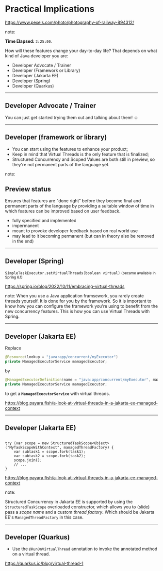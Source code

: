<!-- .slide: data-background="img/background/upcoming-station.jpg" data-background-color="black" data-background-opacity="0.5"-->

# Practical Implications  <!-- .element: class="stroke" -->

<https://www.pexels.com/photo/photography-of-railway-894312/> <!-- .element: class="attribution" -->

note:

**Time Elapsed:** `2:25:00`.

How will these features change your day-to-day life?
That depends on what kind of Java developer you are:

* Developer Advocate / Trainer
* Developer (Framework or Library)
* Developer (Jakarta EE)
* Developer (Spring)
* Developer (Quarkus)

---

## Developer Advocate / Trainer

You can just get started trying them out and talking about them! ☺️

---

## Developer (framework or library)

* You can start using the features to enhance your product; <!-- .element: class="fragment fade-in-then-semi-out" -->
* Keep in mind that Virtual Threads is the only feature that is finalized; <!-- .element: class="fragment fade-in-then-semi-out" -->
* Structured Concurrency and Scoped Values are both still in preview, so they're not permanent parts of the language yet. <!-- .element: class="fragment fade-in-then-semi-out" -->

note:

## Preview status

Ensures that features are "done right" before they become final and permanent parts of the language by providing a suitable window of time in which features can be improved based on user feedback.

* fully specified and implemented
* impermanent
* meant to provoke developer feedback based on real world use
* may lead to it becoming permanent (but can in theory also be removed in the end)

---

<!-- .slide: data-background-color="#222" -->

## Developer (Spring)

<div class="fragment">
<code>SimpleTaskExecutor.setVirtualThreads(boolean virtual)</code>
<small>(became available in Spring 6.1)</small>
</div>

<https://spring.io/blog/2022/10/11/embracing-virtual-threads> <!-- .element: class="attribution" -->

note:
When you use a Java application framsework, you rarely create threads yourself. 
It is done for you by the framework.
So it is important to know how you can configure the framework you're using to benefit from the new concurrency features.
This is how you can use Virtual Threads with Spring.

---

<!-- .slide: data-background-color="#222" -->

## Developer (Jakarta EE)

Replace 

```java
@Resource(lookup = "java:app/concurrent/myExecutor")
private ManagedExecutorService managedExecutor;
```
by

```java
@ManagedExecutorDefinition(name = "java:app/concurrent/myExecutor", maxAsync = 3, virtual = true)
private ManagedExecutorService managedExecutor;
```

<p>to get a <code><strong>ManagedExecutorService</strong></code> with virtual threads.</p>

<https://blog.payara.fish/a-look-at-virtual-threads-in-a-jakarta-ee-managed-context> <!-- .element: class="attribution" -->

---

<!-- .slide: data-background-color="#222" -->

## Developer (Jakarta EE)

<pre><code class="java" data-trim data-line-numbers="1-6|1">
try (var scope = new StructuredTaskScope&lt;Object&gt;("MyTaskScopeWithContext", managedThreadFactory) {
    var subtask1 = scope.fork(task1);
    var subtask2 = scope.fork(task2);
    scope.join();
    // ...
}
</code></pre>

<a href="https://blog.payara.fish/a-look-at-virtual-threads-in-a-jakarta-ee-managed-context" class="attribution">https://blog.payara.fish/a-look-at-virtual-threads-in-a-jakarta-ee-managed-context</a>

note:

Structured Concurrency in Jakarta EE is supported by using the `StructuredTaskScope` overloaded constructor, which allows you to (slide) pass a *scope name* and a custom *thread factory*.
Which should be Jakarta EE's `ManagedThreadFactory` in this case.

---

<!-- .slide: data-background-color="#222" -->

## Developer (Quarkus)

<ul>
    <li class="fragment fade-in-then-semi-out">Use the <code>@RunOnVirtualThread</code> annotation to invoke the annotated method on a virtual thread.</li>
</ul>

<https://quarkus.io/blog/virtual-thread-1> <!-- .element: class="attribution" -->
